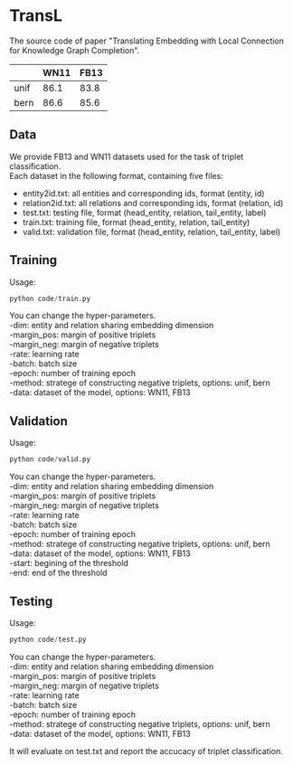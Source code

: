 # TransL

The source code of paper "Translating Embedding with Local Connection for Knowledge Graph Completion".

||WN11|FB13|
|:---|:---|:---|
|unif|86.1|83.8|
|bern|86.6|85.6|

## Data
We provide FB13 and WN11 datasets used for the task of triplet classification.<br>
Each dataset in the following format, containing five files:<br>
* entity2id.txt: all entities and corresponding ids, format (entity, id)  
* relation2id.txt: all relations and corresponding ids, format (relation, id)  
* test.txt: testing file, format (head_entity, relation, tail_entity, label)
* train.txt: training file, format (head_entity, relation, tail_entity)
* valid.txt: validation file, format (head_entity, relation, tail_entity, label)

## Training
Usage: 
```python
python code/train.py
```
You can change the hyper-parameters.    
-dim: entity and relation sharing embedding dimension  
-margin_pos: margin of positive triplets  
-margin_neg: margin of negative triplets  
-rate: learning rate  
-batch: batch size  
-epoch: number of training epoch  
-method: stratege of constructing negative triplets, options: unif, bern  
-data: dataset of the model, options: WN11, FB13  

## Validation
Usage: 
```python
python code/valid.py
```
You can change the hyper-parameters.    
-dim: entity and relation sharing embedding dimension  
-margin_pos: margin of positive triplets  
-margin_neg: margin of negative triplets  
-rate: learning rate  
-batch: batch size  
-epoch: number of training epoch  
-method: stratege of constructing negative triplets, options: unif, bern  
-data: dataset of the model, options: WN11, FB13  
-start: begining of the threshold  
-end: end of the threshold  

## Testing
Usage: 
```python
python code/test.py
```
You can change the hyper-parameters.    
-dim: entity and relation sharing embedding dimension  
-margin_pos: margin of positive triplets  
-margin_neg: margin of negative triplets  
-rate: learning rate  
-batch: batch size  
-epoch: number of training epoch  
-method: stratege of constructing negative triplets, options: unif, bern  
-data: dataset of the model, options: WN11, FB13  

It will evaluate on test.txt and report the accucacy of triplet classification.
